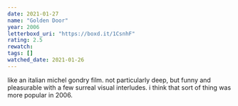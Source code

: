 ```yaml
---
date: 2021-01-27
name: "Golden Door"
year: 2006
letterboxd_uri: "https://boxd.it/1CsnhF"
rating: 2.5
rewatch: 
tags: []
watched_date: 2021-01-26
---
```


like an italian michel gondry film. not particularly deep, but funny and pleasurable with a few surreal visual interludes. i think that sort of thing was more popular in 2006.

